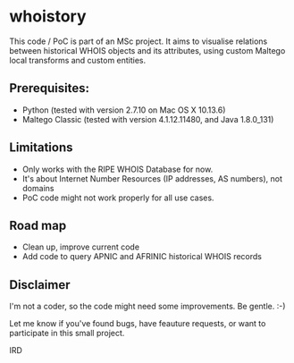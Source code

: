 # whoistory
This code / PoC is part of an MSc project.
It aims to visualise relations between historical WHOIS objects and its attributes, using custom Maltego local transforms and custom entities.

Prerequisites:
--------------
- Python (tested with version 2.7.10 on Mac OS X 10.13.6)
- Maltego Classic (tested with version 4.1.12.11480, and Java 1.8.0_131)

Limitations
-----------
- Only works with the RIPE WHOIS Database for now.
- It's about Internet Number Resources (IP addresses, AS numbers), not domains
- PoC code might not work properly for all use cases.

Road map
--------
- Clean up, improve current code
- Add code to query APNIC and AFRINIC historical WHOIS records

Disclaimer
----------
I'm not a coder, so the code might need some improvements. Be gentle. :-)

Let me know if you've found bugs, have feauture requests, or want to participate in this small project.

IRD
